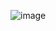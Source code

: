 ![image](https://github.com/MCmandarin/ppoisLB2/assets/115151742/6c739c01-477f-4e72-80f1-114820dfc183)
